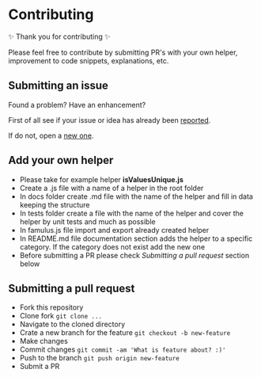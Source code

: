 # Contributing

✨ Thank you for contributing ✨

Please feel free to contribute by submitting PR's with your own helper, improvement to code snippets, explanations, etc.


## Submitting an issue

Found a problem? Have an enhancement? 

First of all see if your issue or idea has already been [reported](https://github.com/shystruk/famulus/issues).

If do not, open a [new one](https://github.com/shystruk/famulus/issues/new).


## Add your own helper

- Please take for example helper **isValuesUnique.js**
- Create a .js file with a name of a helper in the root folder
- In docs folder create .md file with the name of the helper and fill in data keeping the structure
- In tests folder create a file with the name of the helper and cover the helper by unit tests and much as possible
- In famulus.js file import and export already created helper
- In README.md file documentation section adds the helper to a specific category. If the category does not exist add the new one
- Before submitting a PR please check *Submitting a pull request* section below


## Submitting a pull request

- Fork this repository
- Clone fork `git clone ...`
- Navigate to the cloned directory
- Crate a new branch for the feature `git checkout -b new-feature`
- Make changes
- Commit changes `git commit -am 'What is feature about? :)'`
- Push to the branch `git push origin new-feature`
- Submit a PR

